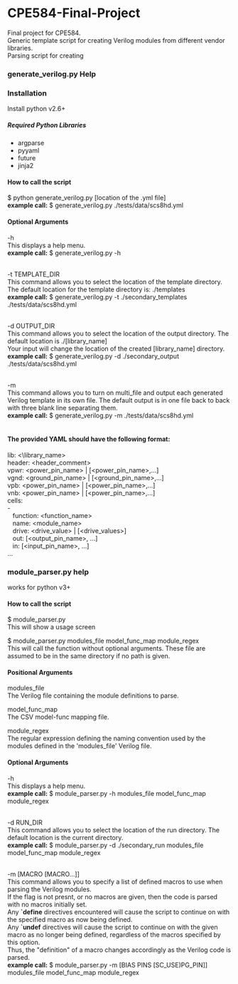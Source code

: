 # CPE584-Final-Project
Final project for CPE584.  
Generic template script for creating Verilog modules from different vendor libraries.   
Parsing script for creating


### generate_verilog.py Help
### Installation
Install python v2.6+    
##### Required Python Libraries
- argparse   
- pyyaml  
- future  
- jinja2

#### How to call the script
$ python generate_verilog.py [location of the .yml file]  
**example call:** $ generate_verilog.py ./tests/data/scs8hd.yml
#### Optional Arguments   

-h   
This displays a help menu.    
**example call:** $ generate_verilog.py -h
&nbsp;  
&nbsp;

-t TEMPLATE_DIR   
This command allows you to select the location of the template directory. The default location for the template directory is: ./templates   
**example call:** $ generate_verilog.py -t ./secondary_templates ./tests/data/scs8hd.yml
&nbsp;  
&nbsp;

-d OUTPUT_DIR   
This command allows you to select the location of the output directory. The default location is ./[library_name]    
Your input will change the location of the created [library_name] directory.  
**example call:** $ generate_verilog.py -d ./secondary_output ./tests/data/scs8hd.yml
&nbsp;  
&nbsp;

-m   
This command allows you to turn on multi_file and output each generated Verilog template in its own file. The default output is in one file back to back with three blank line separating them.  
**example call:** $ generate_verilog.py -m ./tests/data/scs8hd.yml
&nbsp;  
&nbsp;

#### The provided YAML should have the following format:

lib: <\library_name>  
header: \<header_comment>   
vpwr: \<power_pin_name> | [\<power_pin_name>,...]   
vgnd: \<ground_pin_name> | [\<ground_pin_name>,...]   
vpb: \<power_pin_name> | [\<power_pin_name>,...]    
vnb: \<power_pin_name> | [\<power_pin_name>,...]    
cells:   
\-  
&nbsp;&nbsp;  function: \<function_name>  
&nbsp;&nbsp;  name: \<module_name>  
&nbsp;&nbsp;  drive: \<drive_value> | [\<drive_values>]   
&nbsp;&nbsp;  out: [\<output_pin_name>, ...]  
&nbsp;&nbsp;  in: [\<input_pin_name>, ...]  
...

### module_parser.py help
works for python v3+   


#### How to call the script
$ module_parser.py   
This will show a usage screen
&nbsp;  

$ module_parser.py modules_file model_func_map module_regex  
This will call the function without optional arguments. These file are assumed to be in the same directory if no path is given.

#### Positional Arguments
modules_file  
The Verilog file containing the module definitions to parse.
&nbsp;  

model_func_map  
The CSV model-func mapping file.
&nbsp;  

module_regex  
The regular expression defining the naming convention used by the modules defined in the 'modules_file' Verilog file.
&nbsp;  
#### Optional Arguments

-h   
This displays a help menu.    
**example call:** $ module_parser.py -h modules_file model_func_map module_regex
&nbsp;  
&nbsp;

-d RUN_DIR   
This command allows you to select the location of the run directory. The default location is the current directory.    
**example call:** $ module_parser.py -d ./secondary_run modules_file model_func_map module_regex
&nbsp;  
&nbsp;

-m [MACRO [MACRO...]]   
This command allows you to specify a list of defined macros to use when parsing the Verilog modules.   
If the flag is not presnt, or no macros are given, then the code is parsed with no macros initially set.  
Any **\`define** directives encountered will cause the script to continue on with the specified macro as now being defined.   
Any **\`undef** directives will cause the script to continue on with the given macro as no longer being defined, regardless of the macros specified by this option.   
Thus, the "definition" of a macro changes accordingly as the Verilog code is parsed.   
**example call:** $ module_parser.py -m [BIAS PINS [SC_USE)PG_PIN]] modules_file model_func_map module_regex
&nbsp;  
&nbsp;
